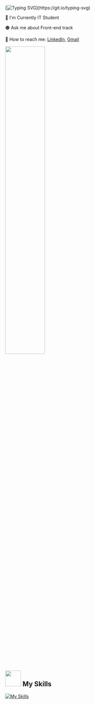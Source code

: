 


[![Typing SVG](https://readme-typing-svg.herokuapp.com?font=Futura&color=F7630C&size=35&width=500&lines=Hello+There+👋;Nice+to+meet+you...)](https://git.io/typing-svg)
<div>
<div style="width: 50%">

🔵 I'm Currently IT Student  

🟠 Ask me about Front-end track

🔵 How to reach me: [LinkedIn](https://www.linkedin.com/in/mohamed-lahbib-97b885257/), <a href="mailto:lahbibmed07@gmail.com" target="_blanck"> Gmail </a>
  
</div>

<img src="https://media.tenor.com/c7IZhDj_OdcAAAAC/work-work-work-work.gif" style="width: 50%">
</div>




## <img src="https://media.giphy.com/media/WUlplcMpOCEmTGBtBW/giphy.gif" width="50"> My Skills

[![My Skills](https://skillicons.dev/icons?i=angular,laravel,flutter,nodejs,vue,flutter,mongodb,mysql,javascript,typescript,html,css,scss,bootstrap,,,,c,spring,python,figma,vscode,github,netlify,matlab,heroku,bash)](https://skillicons.dev)

<br>
